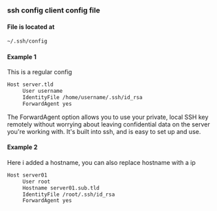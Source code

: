 ### ssh config client config file

#### File is located at
```bash
~/.ssh/config
```

#### Example 1
This is a regular config
```bash
Host server.tld
     User username
     IdentityFile /home/username/.ssh/id_rsa
     ForwardAgent yes
```
The ForwardAgent option allows you to use your private, local SSH key remotely without worrying about leaving confidential data on the server you're working with. It's built into ssh, and is easy to set up and use.




#### Example 2
Here i added a hostname, you can also replace hostname with a ip
```bash
Host server01
     User root
     Hostname server01.sub.tld 
     IdentityFile /root/.ssh/id_rsa
     ForwardAgent yes
```
